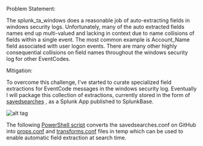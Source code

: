 Problem Statement:
 
The splunk_ta_windows does a reasonable job of auto-extracting fields in windows security logs.  Unfortunately, many of the auto extracted fields names end up multi-valued and lacking in context due to name collisions of fields within a single event.  The most common example is Account_Name field associated with user logon events.  There are many other highly consequential collisions on field names throughout the windows security log for other EventCodes. 

Mitigation:

To overcome this challenge, I’ve started to curate specialized field extractions for EventCode messages in the windows security log. Eventually I will package this collection of extractions, currently stored in the form of [savedsearches](https://github.com/dstaulcu/Splunk_SavedSearches/blob/master/savedsearches.conf)
, as a Splunk App published to SplunkBase.

![alt tag](https://github.com/dstaulcu/Splunk_SavedSearches/blob/master/screenshot.gif)

The following [PowerShell script](https://github.com/dstaulcu/Splunk_SavedSearches/blob/master/SavedSearchesTransforms.ps1) converts the savedsearches.conf on GitHub into [props.conf](https://github.com/dstaulcu/Splunk_SavedSearches/blob/master/props.conf) and [transforms.conf](https://github.com/dstaulcu/Splunk_SavedSearches/blob/master/transforms.conf) files in temp which can be used to enable automatic field extraction at search time. 



